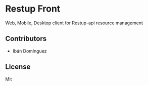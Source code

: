 # Restup Front

Web, Mobile, Desktop client for Restup-api resource management

## Contributors

* Ibán Domínguez

## License

Mit
